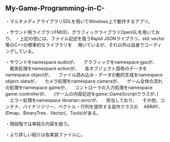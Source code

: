## My-Game-Programming-in-C-

・マルチメディアライブラリSDLを用いてWindows上で動作するアプリ。

・サウンド用ライブラリFMOD、グラフィックライブラリOpenGLを用いており、
・上記の他には、ファイル記述を扱うRapid JSONライブラリ、std::vector等のC++の標準的なライブラリを
　用いているが、それ以外は自身でコーディングしている。

・サウンドをnamespace audioが、
　グラフィックをnamespace gpuが、
　衝突処理をnamespace actionが、
　各オブジェクト固有のデータをnamespace objectが、
　ファイル読み込み・データの動的生成をnamespace object::dataが、
　カメラ処理をnamespace cameraが、
　ゲーム全体の流れの処理をnamespace gameが、
　コントローラの入力処理をnamespace game::controllerが、
　(ゲームの内容記述をgame::GameSccriptクラスが、)
　エラー処理をnamespace librarian::errorが、
　担当しており、
　その他、コンテナ、バイナリツリー、ベクトル・行列を提供する自作クラスの
　ARRAY、IDmap、BinaryTree、Vector(、Tools)がある。

・現段階では単純な内容を扱う。

・より詳しい紹介は各実装ファイルに。
